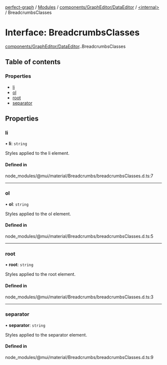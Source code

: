 [perfect-graph](../README.md) / [Modules](../modules.md) / [components/GraphEditor/DataEditor](../modules/components_GraphEditor_DataEditor.md) / [<internal\>](../modules/components_GraphEditor_DataEditor._internal_.md) / BreadcrumbsClasses

# Interface: BreadcrumbsClasses

[components/GraphEditor/DataEditor](../modules/components_GraphEditor_DataEditor.md).[<internal>](../modules/components_GraphEditor_DataEditor._internal_.md).BreadcrumbsClasses

## Table of contents

### Properties

- [li](components_GraphEditor_DataEditor._internal_.BreadcrumbsClasses.md#li)
- [ol](components_GraphEditor_DataEditor._internal_.BreadcrumbsClasses.md#ol)
- [root](components_GraphEditor_DataEditor._internal_.BreadcrumbsClasses.md#root)
- [separator](components_GraphEditor_DataEditor._internal_.BreadcrumbsClasses.md#separator)

## Properties

### li

• **li**: `string`

Styles applied to the li element.

#### Defined in

node_modules/@mui/material/Breadcrumbs/breadcrumbsClasses.d.ts:7

___

### ol

• **ol**: `string`

Styles applied to the ol element.

#### Defined in

node_modules/@mui/material/Breadcrumbs/breadcrumbsClasses.d.ts:5

___

### root

• **root**: `string`

Styles applied to the root element.

#### Defined in

node_modules/@mui/material/Breadcrumbs/breadcrumbsClasses.d.ts:3

___

### separator

• **separator**: `string`

Styles applied to the separator element.

#### Defined in

node_modules/@mui/material/Breadcrumbs/breadcrumbsClasses.d.ts:9
